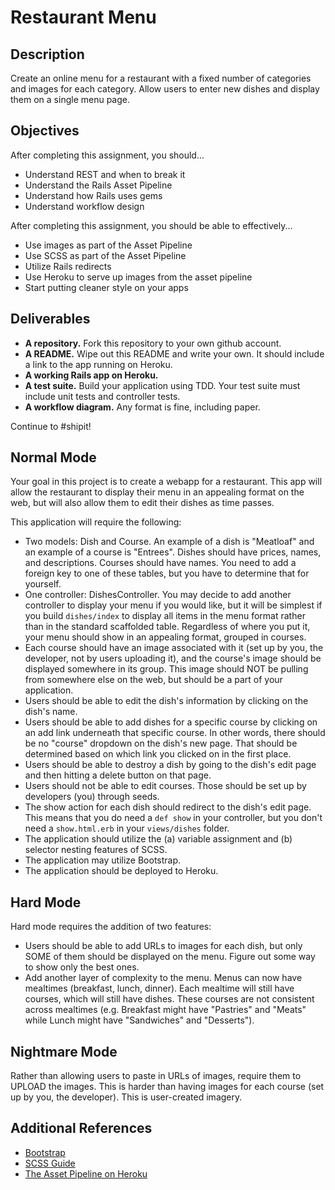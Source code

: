 # Restaurant Menu

## Description

Create an online menu for a restaurant with a fixed number of categories and images for each category.  Allow users to enter new dishes and display them on a single menu page.

## Objectives

After completing this assignment, you should...

* Understand REST and when to break it
* Understand the Rails Asset Pipeline
* Understand how Rails uses gems
* Understand workflow design

After completing this assignment, you should be able to effectively...

* Use images as part of the Asset Pipeline
* Use SCSS as part of the Asset Pipeline
* Utilize Rails redirects
* Use Heroku to serve up images from the asset pipeline
* Start putting cleaner style on your apps

## Deliverables

* **A repository.** Fork this repository to your own github account.
* **A README.** Wipe out this README and write your own.  It should include a link to the app running on Heroku.
* **A working Rails app on Heroku.**
* **A test suite.** Build your application using TDD.  Your test suite must include unit tests and controller tests.
* **A workflow diagram.**  Any format is fine, including paper.

Continue to #shipit!

## Normal Mode

Your goal in this project is to create a webapp for a restaurant.  This app will allow the restaurant to display their menu in an appealing format on the web, but will also allow them to edit their dishes as time passes.

This application will require the following:

* Two models: Dish and Course.  An example of a dish is "Meatloaf" and an example of a course is "Entrees".  Dishes should have prices, names, and descriptions.  Courses should have names.  You need to add a foreign key to one of these tables, but you have to determine that for yourself.
* One controller: DishesController.  You may decide to add another controller to display your menu if you would like, but it will be simplest if you build `dishes/index` to display all items in the menu format rather than in the standard scaffolded table.  Regardless of where you put it, your menu should show in an appealing format, grouped in courses.
* Each course should have an image associated with it (set up by you, the developer, not by users uploading it), and the course's image should be displayed somewhere in its group.  This image should NOT be pulling from somewhere else on the web, but should be a part of your application.
* Users should be able to edit the dish's information by clicking on the dish's name.
* Users should be able to add dishes for a specific course by clicking on an add link underneath that specific course.  In other words, there should be no "course" dropdown on the dish's new page.  That should be determined based on which link you clicked on in the first place.
* Users should be able to destroy a dish by going to the dish's edit page and then hitting a delete button on that page.
* Users should not be able to edit courses.  Those should be set up by developers (you) through seeds.
* The show action for each dish should redirect to the dish's edit page.  This means that you do need a `def show` in your controller, but you don't need a `show.html.erb` in your `views/dishes` folder.
* The application should utilize the (a) variable assignment and (b) selector nesting features of SCSS.
* The application may utilize Bootstrap.
* The application should be deployed to Heroku.

## Hard Mode

Hard mode requires the addition of two features:

* Users should be able to add URLs to images for each dish, but only SOME of them should be displayed on the menu.  Figure out some way to show only the best ones.
* Add another layer of complexity to the menu.  Menus can now have mealtimes (breakfast, lunch, dinner).  Each mealtime will still have courses, which will still have dishes.  These courses are not consistent across mealtimes (e.g. Breakfast might have "Pastries" and "Meats" while Lunch might have "Sandwiches" and "Desserts").

## Nightmare Mode

Rather than allowing users to paste in URLs of images, require them to UPLOAD the images.  This is harder than having images for each course (set up by you, the developer).  This is user-created imagery.

## Additional References

* [Bootstrap](http://getbootstrap.com/)
* [SCSS Guide](http://sass-lang.com/)
* [The Asset Pipeline on Heroku](https://devcenter.heroku.com/articles/rails-4-asset-pipeline)
